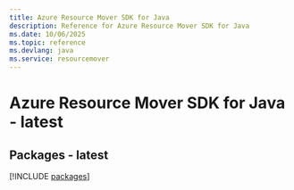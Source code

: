 ```yaml
---
title: Azure Resource Mover SDK for Java
description: Reference for Azure Resource Mover SDK for Java
ms.date: 10/06/2025
ms.topic: reference
ms.devlang: java
ms.service: resourcemover
---
```

# Azure Resource Mover SDK for Java - latest
## Packages - latest
[!INCLUDE [packages](resource-mover-index.md)]